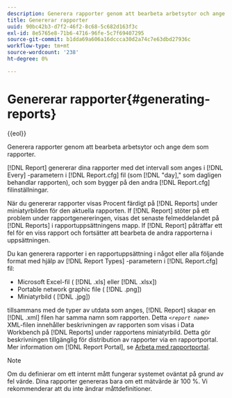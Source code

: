 ```yaml
---
description: Generera rapporter genom att bearbeta arbetsytor och ange dem som rapporter.
title: Genererar rapporter
uuid: 90bc42b3-d7f2-46f2-8c68-5c682d163f3c
exl-id: 8e5765e8-71b6-4716-96fe-5c7f69407295
source-git-commit: b1dda69a606a16dccca30d2a74c7e63dbd27936c
workflow-type: tm+mt
source-wordcount: '238'
ht-degree: 0%

---
```


# Genererar rapporter{#generating-reports}

{{eol}}

Generera rapporter genom att bearbeta arbetsytor och ange dem som rapporter.

[!DNL Report] genererar dina rapporter med det intervall som anges i [!DNL Every] -parametern i [!DNL Report.cfg] fil (som [!DNL "day],&quot; som dagligen behandlar rapporten), och som bygger på den andra [!DNL Report.cfg] filinställningar.

När du genererar rapporter visas Procent färdigt på [!DNL Reports] under miniatyrbilden för den aktuella rapporten. If [!DNL Report] stöter på ett problem under rapportgenereringen, visas det senaste felmeddelandet på [!DNL Reports] i rapportuppsättningens mapp. If [!DNL Report] påträffar ett fel för en viss rapport och fortsätter att bearbeta de andra rapporterna i uppsättningen.

Du kan generera rapporter i en rapportuppsättning i något eller alla följande format med hjälp av [!DNL Report Types] -parametern i [!DNL Report.cfg] fil:

* Microsoft Excel-fil ( [!DNL .xls] eller [!DNL .xlsx])
* Portable network graphic file ( [!DNL .png])
* Miniatyrbild ( [!DNL .jpg])

tillsammans med de typer av utdata som anges, [!DNL Report] skapar en [!DNL .xml] filen har samma namn som rapporten. Detta *`<report name>`* XML-filen innehåller beskrivningen av rapporten som visas i Data Workbench på [!DNL Reports] under rapportens miniatyrbild. Detta gör beskrivningen tillgänglig för distribution av rapporter via en rapportportal. Mer information om [!DNL Report Portal], se [Arbeta med rapportportal](../../home/c-rpt-oview/c-rpt-portal/c-rpt-portal.md#concept-f692210cad494c00865dbf325eb5ed35).

>[!NOTE]
>
>Om du definierar om ett internt mått fungerar systemet oväntat på grund av fel värde. Dina rapporter genereras bara om ett mätvärde är 100 %. Vi rekommenderar att du inte ändrar måttdefinitioner.
